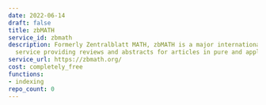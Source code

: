 ```yaml
---
date: 2022-06-14
draft: false
title: zbMATH
service_id: zbmath
description: Formerly Zentralblatt MATH, zbMATH is a major international reviewing
  service providing reviews and abstracts for articles in pure and applied mathematics,
service_url: https://zbmath.org/
cost: completely_free
functions:
- indexing
repo_count: 0
---
```



